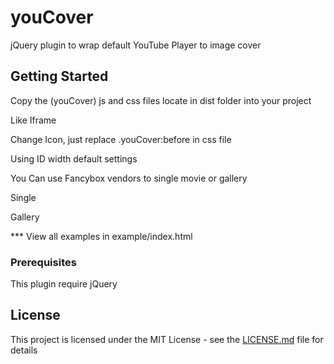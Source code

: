 # youCover

jQuery plugin to wrap default YouTube Player to image cover

## Getting Started

Copy the (youCover) js and css files locate in dist folder into your project

Like Iframe
<div data-youcover data-width="100%" data-height="640" data-src='https://www.youtube.com/embed/BEtPCT7ZcE0?rel=0&amp;showinfo=0&amp;autoplay=1' data-allowfullscreen></div>

Change Icon, just replace .youCover:before in css file
<div data-youcover data-src='https://www.youtube.com/embed/BEtPCT7ZcE0?rel=0&amp;showinfo=0&amp;autoplay=0' data-wrapperclass='youCover icon2'></div>

Using ID width default settings
<div data-youcover data-id='3BhkeY974Rg'></div>

You Can use Fancybox vendors to single movie or gallery

Single
<div data-youcover data-fancybox data-id='3BhkeY974Rg'></div>

Gallery
<div data-youcover data-fancybox data-id='MGgr62ZrfdU' data-rel='galery'></div>
<div data-youcover data-fancybox data-id='ocwnns57cYQ' data-rel='galery'></div>
<div data-youcover data-fancybox data-id='xD7D5ZN1pro' data-rel='galery'></div>

*** View all examples in example/index.html

### Prerequisites

This plugin require jQuery

## License

This project is licensed under the MIT License - see the [LICENSE.md](LICENSE.md) file for details
